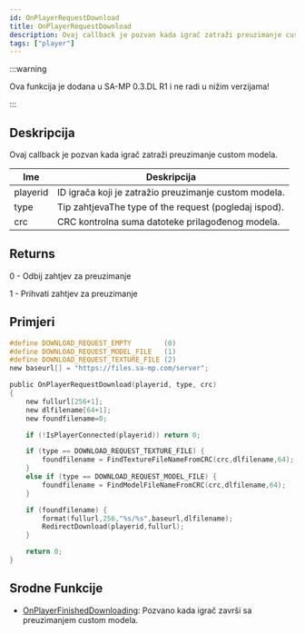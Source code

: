 ```yaml
---
id: OnPlayerRequestDownload
title: OnPlayerRequestDownload
description: Ovaj callback je pozvan kada igrač zatraži preuzimanje custom modela.
tags: ["player"]
---
```


:::warning

Ova funkcija je dodana u SA-MP 0.3.DL R1 i ne radi u nižim verzijama!

:::

## Deskripcija

Ovaj callback je pozvan kada igrač zatraži preuzimanje custom modela.

| Ime      | Deskripcija                                           |
| -------- | ----------------------------------------------------- |
| playerid | ID igrača koji je zatražio preuzimanje custom modela. |
| type     | Tip zahtjevaThe type of the request (pogledaj ispod). |
| crc      | CRC kontrolna suma datoteke prilagođenog modela.      |

## Returns

0 - Odbij zahtjev za preuzimanje

1 - Prihvati zahtjev za preuzimanje

## Primjeri

```c
#define DOWNLOAD_REQUEST_EMPTY        (0)
#define DOWNLOAD_REQUEST_MODEL_FILE   (1)
#define DOWNLOAD_REQUEST_TEXTURE_FILE (2)
new baseurl[] = "https://files.sa-mp.com/server";

public OnPlayerRequestDownload(playerid, type, crc)
{
    new fullurl[256+1];
    new dlfilename[64+1];
    new foundfilename=0;

    if (!IsPlayerConnected(playerid)) return 0;

    if (type == DOWNLOAD_REQUEST_TEXTURE_FILE) {
        foundfilename = FindTextureFileNameFromCRC(crc,dlfilename,64);
    }
    else if (type == DOWNLOAD_REQUEST_MODEL_FILE) {
        foundfilename = FindModelFileNameFromCRC(crc,dlfilename,64);
    }

    if (foundfilename) {
        format(fullurl,256,"%s/%s",baseurl,dlfilename);
        RedirectDownload(playerid,fullurl);
    }

    return 0;
}
```

## Srodne Funkcije

- [OnPlayerFinishedDownloading](OnPlayerFinishedDownloading.md): Pozvano kada igrač završi sa preuzimanjem custom modela.
